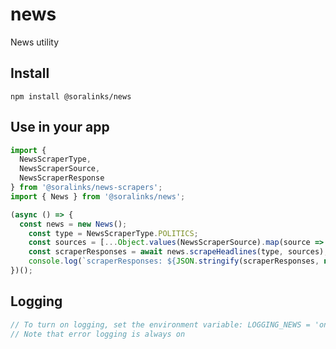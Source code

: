# news
News utility

## Install

`npm install @soralinks/news`

## Use in your app

```javascript
import {
  NewsScraperType,
  NewsScraperSource,
  NewsScraperResponse
} from '@soralinks/news-scrapers';
import { News } from '@soralinks/news';

(async () => {
  const news = new News();
    const type = NewsScraperType.POLITICS;
    const sources = [...Object.values(NewsScraperSource).map(source => source)];
    const scraperResponses = await news.scrapeHeadlines(type, sources);
    console.log(`scraperResponses: ${JSON.stringify(scraperResponses, null, 2)}`);
})();
```

## Logging
```javascript
// To turn on logging, set the environment variable: LOGGING_NEWS = 'on'
// Note that error logging is always on

```
